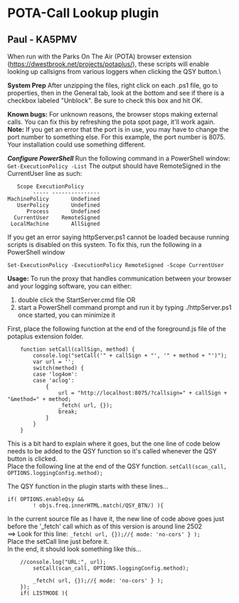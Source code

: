 # POTA-Call Lookup plugin
## Paul - KA5PMV
When run with the Parks On The Air (POTA) browser extension (https://dwestbrook.net/projects/potaplus/), these scripts will enable looking up callsigns from various loggers when clicking the QSY button.\

**System Prep**
After unzipping the files, right click on each .ps1 file, go to properties, then in the General tab, look at the bottom and see if there is a checkbox labeled "Unblock".  Be sure to check this box and hit OK.

**Known bugs:** For unknown reasons, the browser stops making external calls. You can fix this by refreshing the pota spot page, it'll work again.\
**Note:** If you get an error that the port is in use, you may have to change the port number to something else.  For this example, the port number is 8075.  Your installation could use something different.

***Configure PowerShell***
Run the following command in a PowerShell window: ```Get-ExecutionPolicy -List```
The output should have RemoteSigned in the CurrentUser line as such:
```
   Scope ExecutionPolicy
        ----- ---------------
MachinePolicy       Undefined
   UserPolicy       Undefined
      Process       Undefined
  CurrentUser    RemoteSigned
 LocalMachine       AllSigned
 ```
If you get an error saying httpServer.ps1 cannot be loaded because running scripts is disabled on this system.
To fix this, run the following in a PowerShell window

```Set-ExecutionPolicy -ExecutionPolicy RemoteSigned -Scope CurrentUser```

**Usage:**
To run the proxy that handles communication between your browser and your logging software, you can either:
1) double click the StartServer.cmd file
OR
2) start a PowerShell command prompt and run it by typing ./httpServer.ps1
once started, you can minimize it

First, place the following function at the end of the foreground.js file of the potaplus extension folder.
```
	function setCall(callSign, method) {
		console.log("setCall('" + callSign + "', '" + method + "')");
		var url = '';
		switch(method) {
		case 'log4om':
		case 'aclog':
			{
				url = "http://localhost:8075/?callsign=" + callSign + "&method=" + method;
				_fetch( url, {});
				break;
			}
		}
	}
```

This is a bit hard to explain where it goes, but the one line of code below needs to be added to the QSY function so it's called whenever the QSY button is clicked.\
Place the following line at the end of the QSY function.
``` setCall(scan_call, OPTIONS.loggingConfig.method); ```

The QSY function in the plugin starts with these lines...
```
if( OPTIONS.enableQsy &&
	    ! objs.freq.innerHTML.match(/QSY_BTN/) ){
```

In the current source file as I have it, the new line of code above goes just before the '_fetch' call which as of this version is around line 2502\
==> Look for this line: ``` _fetch( url, {});//{ mode: 'no-cors' } ); ``` \
Place the setCall line just before it.\
In the end, it should look something like this...

```
	//console.log("URL:", url);
		setCall(scan_call, OPTIONS.loggingConfig.method);

		_fetch( url, {});//{ mode: 'no-cors' } );
	});
	if( LISTMODE ){
```
